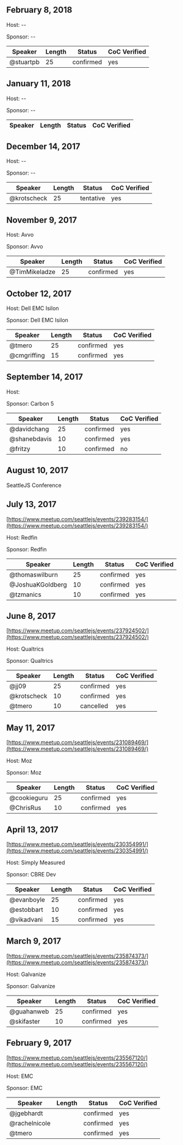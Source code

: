 ## February 8, 2018
[]()

Host: --

Sponsor: --

Speaker | Length | Status | CoC Verified
--- | --- | --- | ---
@stuartpb | 25 | confirmed | yes

## January 11, 2018
[]()

Host: --

Sponsor: --

Speaker | Length | Status | CoC Verified
--- | --- | --- | ---

## December 14, 2017
[]()

Host: --

Sponsor: --

Speaker | Length | Status | CoC Verified
--- | --- | --- | ---
@krotscheck | 25 | tentative | yes

## November 9, 2017
[]()

Host: Avvo

Sponsor: Avvo

Speaker | Length | Status | CoC Verified
--- | --- | --- | ---
@TimMikeladze | 25 | confirmed | yes


## October 12, 2017
[]()

Host: Dell EMC Isilon

Sponsor: Dell EMC Isilon

Speaker | Length | Status | CoC Verified
--- | --- | --- | ---
@tmero | 25 | confirmed | yes
@cmgriffing | 15 | confirmed | yes

## September 14, 2017
[]()

Host: 

Sponsor: Carbon 5

Speaker | Length | Status | CoC Verified
--- | --- | --- | ---
@davidchang | 25 | confirmed | yes
@shanebdavis | 10 | confirmed | yes
@fritzy | 10 | confirmed | no

## August 10, 2017
SeattleJS Conference

## July 13, 2017
[https://www.meetup.com/seattlejs/events/239283154/](https://www.meetup.com/seattlejs/events/239283154/)

Host: Redfin

Sponsor: Redfin

Speaker | Length | Status | CoC Verified
--- | --- | --- | ---
@thomaswilburn | 25 | confirmed | yes
@JoshuaKGoldberg | 10 | confirmed | yes
@tzmanics | 10 | confirmed | yes

## June 8, 2017
[https://www.meetup.com/seattlejs/events/237924502/](https://www.meetup.com/seattlejs/events/237924502/)

Host: Qualtrics

Sponsor: Qualtrics

Speaker | Length | Status | CoC Verified
--- | --- | --- | ---
@jj09 | 25 | confirmed | yes
@krotscheck | 10 | confirmed | yes
@tmero | 10 | cancelled | yes

## May 11, 2017
[https://www.meetup.com/seattlejs/events/231089469/](https://www.meetup.com/seattlejs/events/231089469/)

Host: Moz

Sponsor: Moz

Speaker | Length | Status | CoC Verified
--- | --- | --- | ---
@cookieguru | 25 | confirmed | yes
@ChrisRus | 10 | confirmed | yes

## April 13, 2017
[https://www.meetup.com/seattlejs/events/230354991/](https://www.meetup.com/seattlejs/events/230354991/)

Host: Simply Measured

Sponsor: CBRE Dev

Speaker | Length | Status | CoC Verified
--- | --- | --- | ---
@evanboyle | 25 | confirmed | yes
@estobbart | 10 | confirmed | yes
@vikadvani | 15 | confirmed | yes

## March 9, 2017
[https://www.meetup.com/seattlejs/events/235874373/](https://www.meetup.com/seattlejs/events/235874373/)

Host: Galvanize

Sponsor: Galvanize

Speaker | Length | Status | CoC Verified
--- | --- | --- | ---
@guahanweb | 25 | confirmed | yes
@skifaster | 10 | confirmed | yes

## February 9, 2017
[https://www.meetup.com/seattlejs/events/235567120/](https://www.meetup.com/seattlejs/events/235567120/)

Host: EMC

Sponsor: EMC

Speaker | Length | Status | CoC Verified
--- | --- | --- | ---
@jgebhardt | | confirmed | yes
@rachelnicole | | confirmed | yes
@tmero | | confirmed | yes
